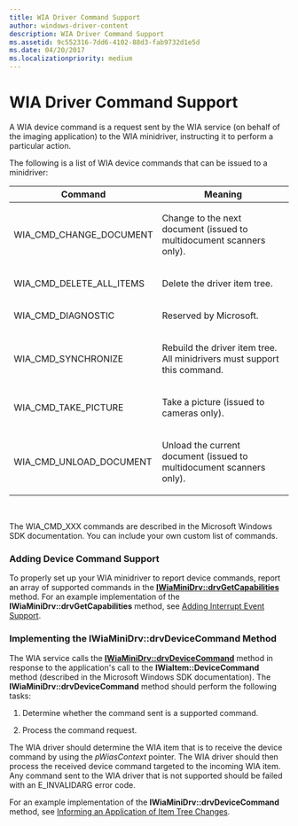 ```yaml
---
title: WIA Driver Command Support
author: windows-driver-content
description: WIA Driver Command Support
ms.assetid: 9c552316-7dd6-4102-88d3-fab9732d1e5d
ms.date: 04/20/2017
ms.localizationpriority: medium
---
```


# WIA Driver Command Support





A WIA device command is a request sent by the WIA service (on behalf of the imaging application) to the WIA minidriver, instructing it to perform a particular action.

The following is a list of WIA device commands that can be issued to a minidriver:

<table>
<colgroup>
<col width="50%" />
<col width="50%" />
</colgroup>
<thead>
<tr class="header">
<th>Command</th>
<th>Meaning</th>
</tr>
</thead>
<tbody>
<tr class="odd">
<td><p>WIA_CMD_CHANGE_DOCUMENT</p></td>
<td><p>Change to the next document (issued to multidocument scanners only).</p></td>
</tr>
<tr class="even">
<td><p>WIA_CMD_DELETE_ALL_ITEMS</p></td>
<td><p>Delete the driver item tree.</p></td>
</tr>
<tr class="odd">
<td><p>WIA_CMD_DIAGNOSTIC</p></td>
<td><p>Reserved by Microsoft.</p></td>
</tr>
<tr class="even">
<td><p>WIA_CMD_SYNCHRONIZE</p></td>
<td><p>Rebuild the driver item tree. All minidrivers must support this command.</p></td>
</tr>
<tr class="odd">
<td><p>WIA_CMD_TAKE_PICTURE</p></td>
<td><p>Take a picture (issued to cameras only).</p></td>
</tr>
<tr class="even">
<td><p>WIA_CMD_UNLOAD_DOCUMENT</p></td>
<td><p>Unload the current document (issued to multidocument scanners only).</p></td>
</tr>
</tbody>
</table>

 

The WIA\_CMD\_XXX commands are described in the Microsoft Windows SDK documentation. You can include your own custom list of commands.

### Adding Device Command Support

To properly set up your WIA minidriver to report device commands, report an array of supported commands in the [**IWiaMiniDrv::drvGetCapabilities**](https://msdn.microsoft.com/library/windows/hardware/ff543977) method. For an example implementation of the **IWiaMiniDrv::drvGetCapabilities** method, see [Adding Interrupt Event Support](adding-interrupt-event-support.md).

### Implementing the IWiaMiniDrv::drvDeviceCommand Method

The WIA service calls the [**IWiaMiniDrv::drvDeviceCommand**](https://msdn.microsoft.com/library/windows/hardware/ff543967) method in response to the application's call to the **IWiaItem::DeviceCommand** method (described in the Microsoft Windows SDK documentation). The **IWiaMiniDrv::drvDeviceCommand** method should perform the following tasks:

1.  Determine whether the command sent is a supported command.

2.  Process the command request.

The WIA driver should determine the WIA item that is to receive the device command by using the *pWiasContext* pointer. The WIA driver should then process the received device command targeted to the incoming WIA item. Any command sent to the WIA driver that is not supported should be failed with an E\_INVALIDARG error code.

For an example implementation of the **IWiaMiniDrv::drvDeviceCommand** method, see [Informing an Application of Item Tree Changes](informing-an-application-of-item-tree-changes.md).
